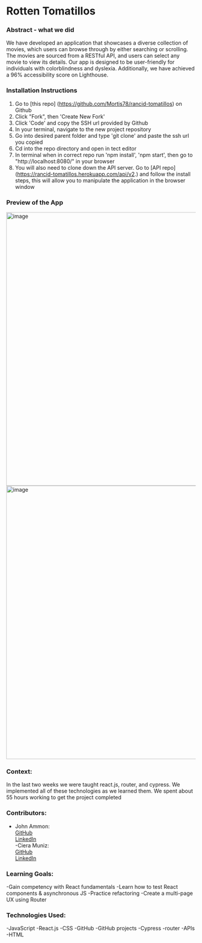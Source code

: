 # Rotten Tomatillos

### Abstract - what we did
We have developed an application that showcases a diverse collection of movies, which users can browse through by either searching or scrolling. The movies are sourced from a RESTful API, and users can select any movie to view its details. Our app is designed to be user-friendly for individuals with colorblindness and dyslexia. Additionally, we have achieved a 96% accessibility score on Lighthouse.

### Installation Instructions
1. Go to [this repo] (https://github.com/Mortis78/rancid-tomatillos) on Github
2. Click "Fork", then 'Create New Fork'
3. Click 'Code' and copy the SSH url provided by Github
4. In your terminal, navigate to the new project repository
5. Go into desired parent folder and type 'git clone' and paste the ssh url you copied
6. Cd into the repo directory and open in tect editor
7. In terminal when in correct repo run 'npm install', 'npm start', then go to "http://localhost:8080/" in your browser
8. You will also need to clone down the API server. Go to [API repo] (https://rancid-tomatillos.herokuapp.com/api/v2.) and follow the install steps, this will allow you to manipulate the application in the browser window

### Preview of the App
<img width="727" alt="image" src="https://user-images.githubusercontent.com/113853138/218605714-2963f2d2-8fc2-4526-a32d-d2bed21a5abc.png">
<img width="727" alt="image" src="https://user-images.githubusercontent.com/113853138/218605760-ac448e54-dd3e-4bc6-a794-1847683c4d5a.png">



### Context:
In the last two weeks we were taught react.js, router, and cypress. We implemented all of these technologies as we learned them. We spent about 55 hours working to get the project completed

### Contributors:
- John Ammon: <br>
  [GitHub](https://github.com/Mortis78)<br>
  [LinkedIn](https://www.linkedin.com/in/johnathon-ammon-turing-01a86919a/)<br>
  -Ciera Muniz: <br>
  [GitHub](https://github.com/cieragrace)<br>
  [LinkedIn](https://www.linkedin.com/in/ciera-muniz/)<br>

### Learning Goals:
-Gain competency with React fundamentals
-Learn how to test React components & asynchronous JS
-Practice refactoring
-Create a multi-page UX using Router

### Technologies Used:
-JavaScript
-React.js
-CSS
-GitHub
-GitHub projects
-Cypress
-router
-APIs
-HTML
  
